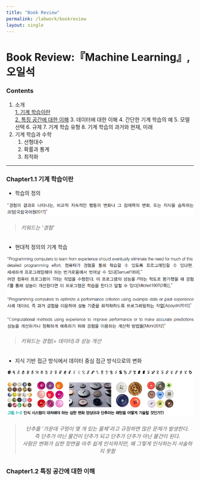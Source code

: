 ```yaml
---
title: "Book Review"
permalink: /labwork/bookreview
layout: single
---
```


# Book Review:『Machine Learning』, 오일석  
### Contents
1. 소개  
    [1. 기계 학습이란](#chapter11-기계-학습이란r1.1-기계-학습이란)  
    [2. 특징 공간에 대한 이해](#chapter12-특징-공간에-대한-이해)
    3. 데이터에 대한 이해
    4. 간단한 기계 학습의 예
    5. 모델 선택
    6. 규제
    7. 기계 학습 유형
    8. 기계 학습의 과거와 현재, 미래
2. 기계 학습과 수학  
    1. 선형대수
    2. 확률과 통계
    3. 최적화    
***

### Chapter1.1 기계 학습이란
- 학습의 정의  

![학습이란](/_pages/images/chap01_02/image1.png "학습이란")  
> ###### 키워드는 '경험'

- 현대적 정의의 기계 학습  

![기계 학습의 정의_1](/_pages/images/chap01_02/image2.png "기계 학습의 정의_1")
![기계 학습의 정의_2](/_pages/images/chap01_02/image3.png "기계 학습의 정의_2")  
> ###### 키워드는 경험(= 데이터)과 성능 개선  

- 지식 기반 접근 방식에서 데이터 중심 접근 방식으로의 변화  

![지식 기반의 한계](/_pages/images/chap01_02/image5.png "지식 기반의 한계")  
> ###### <center>단추를 '가운데 구멍이 몇 개 있는 물체'라고 규정하면 많은 문제가 발생한다. <br>즉 단추가 아닌 물건이 단추가 되고 단추가 단추가 아닌 물건이 된다. <br> *사람은 변화가 심한 장면을 아주 쉽게 인식하지만, 왜 그렇게 인식하는지 서술하지 못함*</center>

### Chapter1.2 특징 공간에 대한 이해